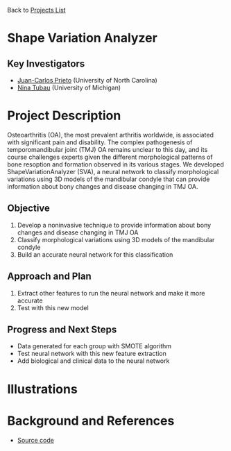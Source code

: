 Back to [Projects List](../../README.md#ProjectsList)

# Shape Variation Analyzer

## Key Investigators

- [Juan-Carlos Prieto](https://github.com/juanprietob) (University of North Carolina)
- [Nina Tubau](https://github.com/ninatubau) (University of Michigan) 

# Project Description

Osteoarthritis (OA), the most prevalent arthritis worldwide, is associated with significant pain and disability. The complex pathogenesis of temporomandibular joint (TMJ) OA remains unclear to this day, and its course challenges experts given the different morphological patterns of bone resoption and formation observed in its various stages. We developed ShapeVariationAnalyzer (SVA), a neural network to classify morphological variations using 3D models of the mandibular condyle that can provide information about bony changes and disease changing in TMJ OA.

## Objective

1. Develop a noninvasive technique to provide information about bony changes and disease changing in TMJ OA
2. Classify morphological variations using 3D models of the mandibular condyle
3. Build an accurate neural network for this classification

## Approach and Plan

1. Extract other features to run the neural network and make it more accurate
2. Test with this new model

## Progress and Next Steps

- Data generated for each group with SMOTE algorithm
- Test neural network with this new feature extraction
- Add biological and clinical data to the neural network

# Illustrations


# Background and References

<!--Use this space for information that may help people better understand your project, like links to papers, source code, or data.-->

- [Source code](https://github.com/DCBIA-OrthoLab/ShapeVariationAnalyzer)
